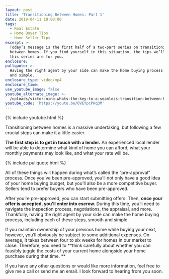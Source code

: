 ```yaml
---
layout: post
title: 'Transitioning Between Homes: Part 1'
date: 2019-04-11 18:00:00
tags:
  - Real Estate
  - Home Buyer Tips
  - Home Seller Tips
excerpt: >-
  Today’s message is the first half of a two-part series on transitioning
  between homes. If you find yourself in this situation, the tips we’ll share in
  this series are for you.
enclosure:
pullquote: >-
  Having the right agent by your side can make the home buying process smooth
  and simple.
enclosure_type: video/mp4
enclosure_time:
use_youtube_image: false
youtube_alternate_image: >-
  /uploads/victor-nino-whats-the-key-to-a-seamless-transition-between-homes-youtube.jpg
youtube_code: 'https://youtu.be/OVEYpcPHq3M'
---
```


{% include youtube.html %}

Transitioning between homes is a massive undertaking, but following a few crucial steps can make it a little easier. 

**The first step is to get in touch with a lender.** An experienced local lender will be able to determine what kind of home you can afford, what your monthly payments may look like, and what your rate will be.

{% include pullquote.html %}

All of these things will happen during what’s called the “pre-approval” process. Once you’ve been pre-approved, you’ll not only have a good idea of your home buying budget, but you’ll also be a more competitive buyer. Sellers tend to prefer buyers who have been pre-approved. 

After you’re pre-approved, you can start submitting offers. Then, **once your offer is accepted, you’ll enter into escrow.** During this time, you’ll need to navigate the inspection process, negotiations, the appraisal, and more. Thankfully, having the right agent by your side can make the home buying process, including each of these steps, smooth and simple.

If you maintain ownership of your previous home while buying your next, however, you’ll obviously be subject to some additional expenses. On average, it takes between four to six weeks for homes in our market to close. Therefore, you need to **think carefully about whether you can feasibly juggle the costs of your current home alongside your home purchase during that time. **

If you have any other questions or would like more information, feel free to give me a call or send me an email. I look forward to hearing from you soon.<br>
